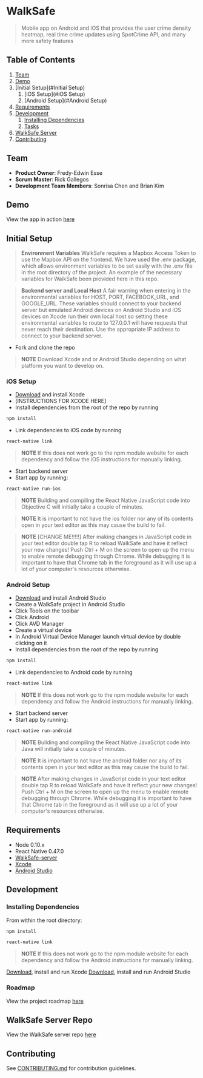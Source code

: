 # WalkSafe

> Mobile app on Android and iOS that provides the user crime density heatmap, real time crime updates using SpotCrime API, and many more safety features


## Table of Contents

1. [Team](#team)
1. [Demo](#demo)
1. [Initial Setup](#Initial Setup)
    1. [iOS Setup](#iOS Setup)
    1. [Android Setup](#Android Setup)
1. [Requirements](#requirements)
1. [Development](#development)
    1. [Installing Dependencies](#installing-dependencies)
    1. [Tasks](#tasks)
1. [WalkSafe Server](https://github.com/f-4/WalkSafe-server)
1. [Contributing](#contributing)


## Team

  - __Product Owner__: Fredy-Edwin Esse
  - __Scrum Master__: Rick Gallegos
  - __Development Team Members__: Sonrisa Chen and Brian Kim

## Demo

View the app in action [here](https://www.youtube.com/watch?v=R41ELsbPc04)

## Initial Setup

> __Environment Variables__ WalkSafe requires a Mapbox Access Token to use the Mapbox API on the frontend. We have used the .env package, which allows environment variables to be set easily with the .env file in the root directory of the project. An example of the necessary variables for WalkSafe been provided here in this repo.

> __Backend server and Local Host__ A fair warning when entering in the environmental variables for HOST, PORT, FACEBOOK_URL, and GOOGLE_URL.  These variables should connect to your backend server but emulated Android devices on Android Studio and iOS devices on Xcode run their own local host so setting these environmental variables to route to 127.0.0.1 will have requests that never reach their destination.  Use the appropriate IP address to connect to your backend server.

- Fork and clone the repo

> __NOTE__ Download Xcode and or Android Studio depending on what platform you want to develop on.

### iOS Setup

- [Download](https://developer.apple.com/xcode/) and install Xcode
- [INSTRUCTIONS FOR XCODE HERE]
- Install dependencies from the root of the repo by running
```sh
npm install
```

- Link dependencies to iOS code by running
```sh
react-native link
```
> __NOTE__ If this does not work go to the npm module website for each dependency and follow the iOS instructions for manually linking.

- Start backend server
- Start app by running:
```sh
react-native run-ios
```
> __NOTE__ Building and compiling the React Native JavaScript code into Objective C will initially take a couple of minutes.

> __NOTE__ It is important to not have the ios folder nor any of its contents open in your text editor as this may cause the build to fail.

> __NOTE__ [CHANGE ME!!!!!] After making changes in JavaScript code in your text editor double tap R to reload WalkSafe and have it reflect your new changes!  Push Ctrl + M on the screen to open up the menu to enable remote debugging through Chrome. While debugging it is important to have that Chrome tab in the foreground as it will use up a lot of your computer's resources otherwise.

### Android Setup

- [Download](https://developer.android.com/studio/install.html) and install Android Studio
- Create a WalkSafe project in Android Studio
- Click Tools on the toolbar
- Click Android
- Click AVD Manager
- Create a virtual device
- In Android Virtual Device Manager launch virtual device by double clicking on it
- Install dependencies from the root of the repo by running
```sh
npm install
```
- Link dependencies to Android code by running
```sh
react-native link
```
> __NOTE__ If this does not work go to the npm module website for each dependency and follow the Android instructions for manually linking.

- Start backend server
- Start app by running:
```sh
react-native run-android
```

> __NOTE__ Building and compiling the React Native JavaScript code into Java will initially take a couple of minutes.

> __NOTE__ It is important to not have the android folder nor any of its contents open in your text editor as this may cause the build to fail.

> __NOTE__ After making changes in JavaScript code in your text editor double tap R to reload WalkSafe and have it reflect your new changes!  Push Ctrl + M on the screen to open up the menu to enable remote debugging through Chrome. While debugging it is important to have that Chrome tab in the foreground as it will use up a lot of your computer's resources otherwise.

## Requirements

- Node 0.10.x
- React Native 0.47.0
- [WalkSafe-server](https://github.com/f-4/WalkSafe-server)
- [Xcode](https://developer.apple.com/xcode/)
- [Android Studio](https://developer.android.com/studio/install.html)

## Development

### Installing Dependencies

From within the root directory:

```sh
npm install
```
```sh
react-native link
```
> __NOTE__ If this does not work go to the npm module website for each dependency and follow the Android instructions for manually linking.

[Download](https://developer.apple.com/xcode/), install and run Xcode
[Download](https://developer.android.com/studio/install.html), install and run Android Studio

### Roadmap

View the project roadmap [here](https://github.com/f-4/WalkSafe/issues)

## WalkSafe Server Repo

View the WalkSafe server repo
[here](https://github.com/f-4/WalkSafe-server)

## Contributing

See [CONTRIBUTING.md](CONTRIBUTING.md) for contribution guidelines.
